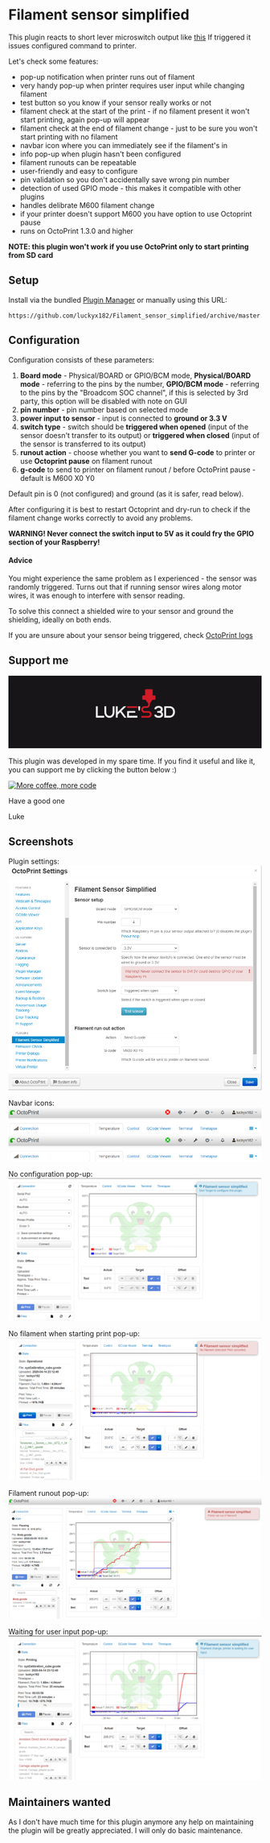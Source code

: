 # Filament sensor simplified

This plugin reacts to short lever microswitch output like [this](https://chinadaier.en.made-in-china.com/product/ABVJkvyMAqcT/China-1A-125VAC-on-off-Kw10-Mini-Micro-Mouse-Switch.html)
If triggered it issues configured command to printer.

Let's check some features:
* pop-up notification when printer runs out of filament
* very handy pop-up when printer requires user input while changing filament
* test button so you know if your sensor really works or not
* filament check at the start of the print - if no filament present it won't start printing, again pop-up will appear
* filament check at the end of filament change - just to be sure you won't start printing with no filament
* navbar icon where you can immediately see if the filament's in
* info pop-up when plugin hasn't been configured
* filament runouts can be repeatable
* user-friendly and easy to configure
* pin validation so you don't accidentally save wrong pin number
* detection of used GPIO mode - this makes it compatible with other plugins
* handles delibrate M600 filament change
* if your printer doesn't support M600 you have option to use Octoprint pause
* runs on OctoPrint 1.3.0 and higher

**NOTE: this plugin won't work if you use OctoPrint only to start printing from SD card**

## Setup

Install via the bundled [Plugin Manager](https://docs.octoprint.org/en/master/bundledplugins/pluginmanager.html)
or manually using this URL:

    https://github.com/luckyx182/Filament_sensor_simplified/archive/master.zip

## Configuration

Configuration consists of these parameters:
1. **Board mode** - Physical/BOARD or GPIO/BCM mode, **Physical/BOARD mode** - referring to the pins by the number, **GPIO/BCM mode** - referring to the pins
by the "Broadcom SOC channel", if this is selected by 3rd party, this option will be disabled with note on GUI
2. **pin number** - pin number based on selected mode
3. **power input to sensor** - input is connected to **ground or 3.3 V**
4. **switch type** - switch should be **triggered when opened** (input of the sensor doesn't transfer to its output) or **triggered when closed** (input of the sensor is transferred to its output)
5. **runout action** - choose whether you want to **send G-code** to printer or use **Octoprint pause** on filament runout
5. **g-code** to send to printer on filament runout / before OctoPrint pause - default is M600 X0 Y0

Default pin is 0 (not configured) and ground (as it is safer, read below).

After configuring it is best to restart Octoprint and dry-run to check if the filament change works correctly to avoid any problems.

**WARNING! Never connect the switch input to 5V as it could fry the GPIO section of your Raspberry!**

#### Advice

You might experience the same problem as I experienced - the sensor was randomly triggered. Turns out that if running sensor wires along motor wires, it was enough to interfere with sensor reading.

To solve this connect a shielded wire to your sensor and ground the shielding, ideally on both ends.

If you are unsure about your sensor being triggered, check [OctoPrint logs](https://community.octoprint.org/t/where-can-i-find-octoprints-and-octopis-log-files/299)

## Support me

![Luke's 3D](screenshots/Lukes_3D_logo.png "Luke's 3D")

This plugin was developed in my spare time.
If you find it useful and like it, you can support me by clicking the button below :)

[![More coffee, more code](https://www.paypalobjects.com/en_US/i/btn/btn_donate_SM.gif)](https://www.paypal.com/cgi-bin/webscr?cmd=_s-xclick&hosted_button_id=5L758LYSUGHW4&source=url)

Have a good one

Luke

## Screenshots

Plugin settings:
![plugin_settings](screenshots/settings.png "Plugin settings")

Navbar icons:
![plugin_settings](screenshots/navbar-icon1.png "Plugin settings")
![plugin_settings](screenshots/navbar-icon2.png "Plugin settings")

No configuration pop-up:
![no_config_pop-up](screenshots/no_conf_popup.png "No configuration pop-up")

No filament when starting print pop-up:
![start_no_filament_popup](screenshots/no_filament.png "Start with no filament pop-up")

Filament runout pop-up:
![no_filament_popup](screenshots/filament_runout.png "No filament pop-up")

Waiting for user input pop-up:
![user_input_popup](screenshots/waiting_for_user_input.png "User input required pop-up")

## Maintainers wanted

As I don't have much time for this plugin anymore any help on maintaining the plugin will be greatly appreciated. I will only do basic maintenance.
